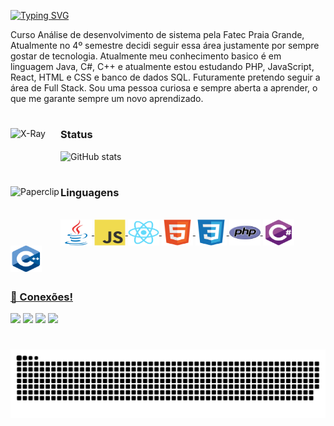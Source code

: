 [![Typing SVG](https://readme-typing-svg.demolab.com?font=Fira+Code&weight=500&size=25&pause=990&color=Ffffff&random=false&width=435&lines=%E2%9C%A7+Ol%C3%A1!+Sou+o+Enzo+Warner!+%E2%9C%A7)](https://git.io/typing-svg)


Curso Análise de desenvolvimento de sistema pela Fatec Praia Grande, Atualmente no 4º semestre decidi seguir essa área justamente por sempre gostar de tecnologia. Atualmente meu conhecimento basico é em linguagem Java, C#, C++ e atualmente estou estudando PHP, JavaScript, React, HTML e CSS e banco de dados SQL. Futuramente pretendo seguir a área de Full Stack. Sou uma pessoa curiosa e sempre aberta a aprender, o que me garante sempre um novo aprendizado.
#
<img src="https://raw.githubusercontent.com/Tarikul-Islam-Anik/Animated-Fluent-Emojis/master/Emojis/Objects/X-Ray.png" alt="X-Ray" width="80" height="80" img align='left'/> <h3>Status</h3>
  <img src="https://github-readme-stats-git-masterrstaa-rickstaa.vercel.app/api?username=EnzoWarner&hide_title=true&show_icons=true&include_all_commits=false&count_private=true&line_height=25&hide=issues&bg_color=000&title_color=7869e9&text_color=FFF&border_radius=3&border_color=7869e9&icon_color=7869e9&theme=jolly" alt="GitHub stats">

#
#
<img src="https://raw.githubusercontent.com/Tarikul-Islam-Anik/Animated-Fluent-Emojis/master/Emojis/Objects/Paperclip.png" alt="Paperclip" width="80" height="80" img align='left'/> <h3>Linguagens</h3>
<div style="display: inline_block"><br>
  <a href="https://github.com/EnzoWarner)">
  <img align="center" alt="Enzo-Java" height="42" width="50" src="https://raw.githubusercontent.com/devicons/devicon/master/icons/java/java-original.svg">
  <img align="center" alt="Enzo-JavaScript" height="42" width="50" src="https://raw.githubusercontent.com/devicons/devicon/master/icons/javascript/javascript-original.svg">
  <img align="center" alt="Enzo-React" height="42" width="50" src="https://raw.githubusercontent.com/devicons/devicon/master/icons/react/react-original.svg">
  <img align="center" alt="Enzo-HTML" height="42" width="50" src="https://raw.githubusercontent.com/devicons/devicon/master/icons/html5/html5-original.svg">
  <img align="center" alt="Enzo-CSS" height="42" width="50" src="https://raw.githubusercontent.com/devicons/devicon/master/icons/css3/css3-original.svg">
  <img align="center" alt="Enzo-PHP" height="42" width="50"  src="https://raw.githubusercontent.com/devicons/devicon/master/icons/php/php-original.svg">
  <img align="center" alt="Enzo-Csharp" height="42" width="50" src="https://raw.githubusercontent.com/devicons/devicon/master/icons/csharp/csharp-original.svg">
  <img align="center" alt="Enzo-Cplusplus" height="42" width="50" src="https://raw.githubusercontent.com/devicons/devicon/master/icons/cplusplus/cplusplus-original.svg">
 </div>
    
  ##
 <h3>👋 Conexões!</h3>
<div> 
  <a href = "mailto:enzo_warner@hotmail.com"><img src="https://img.shields.io/badge/Microsoft_Outlook-0078D4?style=for-the-badge&logo=microsoft-outlook&logoColor=white"></a>
  <a href = "mailto:enzowarner123@gmail.com"><img src="https://img.shields.io/badge/Gmail-D14836?style=for-the-badge&logo=gmail&logoColor=white"></a>
  <a href="https://www.linkedin.com/in/enzo-warner-te%C3%B3fanes-leite-martins-ferreira-200461276/" target="_blank"><img src="https://img.shields.io/badge/-LinkedIn-%230077B5?style=for-the-badge&logo=linkedin&logoColor=white" target="_blank"></a> 
  <a href="https://wa.me/5513981684689" target="_blank"><img src="https://img.shields.io/badge/WhatsApp-25D366?style=for-the-badge&logo=whatsapp&logoColor=white" target="_blank"></a> 
</div>

#
<picture>
  <source media="(prefers-color-scheme: dark)" srcset="https://raw.githubusercontent.com/platane/platane/output/github-contribution-grid-snake-dark.svg">
  <source media="(prefers-color-scheme: light)" srcset="https://raw.githubusercontent.com/platane/platane/output/github-contribution-grid-snake.svg">
  <img src="https://raw.githubusercontent.com/platane/platane/output/github-contribution-grid-snake.svg">
</picture>

#
